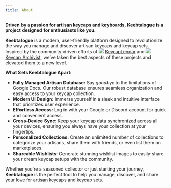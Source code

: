 ```yaml
---
title: About
---
```


**Driven by a passion for artisan keycaps and keyboards, Keebtalogue is a project designed for enthusiasts like you.**

**Keebtalogue** is a modern, user-friendly platform designed to revolutionize the way you manage and discover artisan keycaps and keycap sets. Inspired by the community-driven efforts of <img class="inline h-6 m-1" src="https://keycaplendar.firebaseapp.com/static/media/logo.74af9692.svg" /> [KeycapLendar](https://keycaplendar.firebaseapp.com/) and <img class="inline h-6 m-1" src="https://keycap-archivist.com/static/ka-logo-9ff13f494b24649d580620571cc9e040.svg" /> [Keycap Archivist](https://keycap-archivist.com), we’ve taken the best aspects of these projects and elevated them to a new level.

**What Sets Keebtalogue Apart:**

- **Fully Managed Artisan Database:** Say _goodbye_ to the limitations of Google Docs. Our robust database ensures seamless organization and easy access to your keycap collection.
- **Modern UI Design:** Immerse yourself in a sleek and intuitive interface that prioritizes user experience.
- **Effortless Access:** Log in with your Google or Discord account for quick and convenient access.
- **Cross-Device Sync:** Keep your keycap data synchronized across all your devices, ensuring you always have your collection at your fingertips.
- **Personalized Collections:** Create an unlimited number of collections to categorize your artisans, share them with friends, or even list them on marketplaces.
- **Shareable Wishlists:** Generate stunning wishlist images to easily share your dream keycap setups with the community.

Whether you're a seasoned collector or just starting your journey, **Keebtalogue** is the perfect tool to help you manage, discover, and share your love for artisan keycaps and keycap sets.
